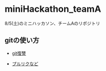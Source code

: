 # miniHackathon_teamA
8/5(土)のミニハッカソン、チームAのリポジトリ

## gitの使い方
- [git復讐](https://zany-theory-1d4.notion.site/git-Github-c1148b5f2a0643c487fc17a4a4f12236?pvs=4)

- [プルリクなど](https://zany-theory-1d4.notion.site/git-Github-a5ceb92dcb314044b0019ab06d4e7921?pvs=4)
